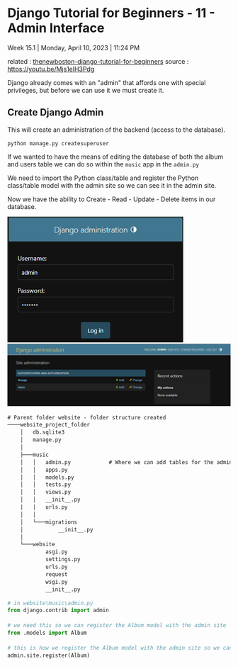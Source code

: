 # Django Tutorial for Beginners - 11 - Admin Interface

Week 15.1 | Monday, April 10, 2023 | 11:24 PM

related : [thenewboston-django-tutorial-for-beginners](thenewboston-django-tutorial-for-beginners.md)
source : https://youtu.be/Mjs1elH3Pdg

Django already comes with an "admin" that affords one with special privileges, but before we can use it we must create it.

## Create Django Admin

This will create an administration of the backend (access to the database).

```term
python manage.py createsuperuser
```

If we wanted to have the means of editing the database of both the album and users table we can do so within the `music` app in the `admin.py`

We need to import the Python class/table and register the Python class/table model with the admin site so we can see it in the admin site.

Now we have the ability to Create - Read - Update - Delete items in our database.

![](../_inbox/Pasted%20image%2020230410233153.png)
![](../_inbox/Pasted%20image%2020230410233226.png)

```txt
# Parent folder website - folder structure created
────website_project_folder
    │   db.sqlite3
    │   manage.py
    │
    ├───music
    │   │   admin.py            # Where we can add tables for the admin
    │   │   apps.py
    │   │   models.py
    │   │   tests.py
    │   │   views.py
    │   │   __init__.py
    |   |   urls.py
    │   │
    │   └───migrations
    │           __init__.py
    │
    └───website
            asgi.py
            settings.py
            urls.py
            request
            wsgi.py
            __init__.py
```

```python
# in website\music\admin.py
from django.contrib import admin

# we need this so we can register the Album model with the admin site
from .models import Album

# this is how we register the Album model with the admin site so we can see it in the admin site
admin.site.register(Album)
```
